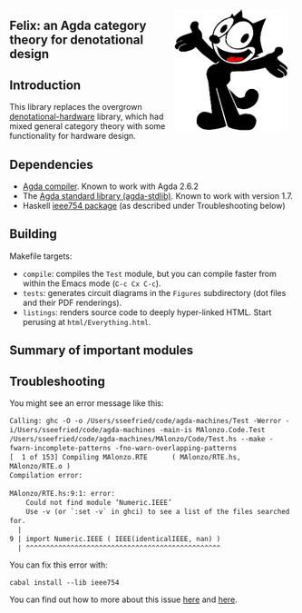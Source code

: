 <div style="float:right; padding:10pt"><img width="200" src="Felix-the-Cat.png"/></div>

## Felix: an Agda category theory for denotational design

## Introduction

This library replaces the overgrown [denotational-hardware](https://github.com/conal/denotational-hardware) library, which had mixed general category theory with some functionality for hardware design.

## Dependencies

*   [Agda compiler](https://agda.readthedocs.io/en/latest/getting-started/installation.html#installing-the-agda-and-the-agda-mode-programs).
    Known to work with Agda 2.6.2
*   The [Agda standard library (agda-stdlib)](https://github.com/agda/agda-stdlib).
    Known to work with version 1.7.
*   Haskell [ieee754 package](https://github.com/agda/agda/issues/3619) (as described under Troubleshooting below)

## Building

Makefile targets:

*   `compile`: compiles the `Test` module, but you can compile faster from within the Emacs mode (`∁-c C­x C-c`).
*   `tests`: generates circuit diagrams in the `Figures` subdirectory (dot files and their PDF renderings).
*   `listings`: renders source code to deeply hyper-linked HTML.
    Start perusing at `html/Everything.html`.

## Summary of important modules

## Troubleshooting

You might see an error message like this:

```
Calling: ghc -O -o /Users/sseefried/code/agda-machines/Test -Werror -i/Users/sseefried/code/agda-machines -main-is MAlonzo.Code.Test /Users/sseefried/code/agda-machines/MAlonzo/Code/Test.hs --make -fwarn-incomplete-patterns -fno-warn-overlapping-patterns
[  1 of 153] Compiling MAlonzo.RTE      ( MAlonzo/RTE.hs, MAlonzo/RTE.o )
Compilation error:

MAlonzo/RTE.hs:9:1: error:
    Could not find module ‘Numeric.IEEE’
    Use -v (or `:set -v` in ghci) to see a list of the files searched for.
  |
9 | import Numeric.IEEE ( IEEE(identicalIEEE, nan) )
  | ^^^^^^^^^^^^^^^^^^^^^^^^^^^^^^^^^^^^^^^^^^^^^^^^
```

You can fix this error with:

```
cabal install --lib ieee754
```

You can find out how to more about this issue [here](https://github.com/agda/agda/issues/3619#issuecomment-665232148) and
[here](https://agda.readthedocs.io/en/latest/getting-started/installation.html#installing-the-agda-and-the-agda-mode-programs).
